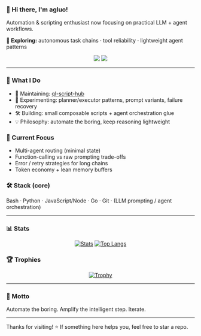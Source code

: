 ### 👋 Hi there, I'm agluo!

Automation & scripting enthusiast now focusing on practical LLM + agent workflows.

**🤖 Exploring:** autonomous task chains · tool reliability · lightweight agent patterns

<p align="center">
  <img src="https://img.shields.io/badge/Focus-LLM%20Automation-blueviolet?style=flat" />
  <img src="https://img.shields.io/badge/Code-Open%20Source-green?style=flat" />
</p>

---

### 🚀 What I Do
- 🔭 Maintaining: [ql-script-hub](https://github.com/agluo/ql-script-hub)
- 🧪 Experimenting: planner/executor patterns, prompt variants, failure recovery
- 🛠️ Building: small composable scripts + agent orchestration glue
- 💡 Philosophy: automate the boring, keep reasoning lightweight

### 🧠 Current Focus
- Multi-agent routing (minimal state)
- Function-calling vs raw prompting trade-offs
- Error / retry strategies for long chains
- Token economy + lean memory buffers

### 🛠️ Stack (core)
Bash · Python · JavaScript/Node · Go · Git · (LLM prompting / agent orchestration)

---

### 📊 Stats
<div align="center">

[![Stats](https://github-readme-stats.vercel.app/api?username=agluo&show_icons=true&theme=tokyonight&rank_icon=github)](https://github.com/agluo)
[![Top Langs](https://github-readme-stats.vercel.app/api/top-langs/?username=agluo&layout=compact&theme=tokyonight&langs_count=6)](https://github.com/agluo)

</div>

### 🏆 Trophies
<div align="center">

[![Trophy](https://github-profile-trophy.vercel.app/?username=agluo&theme=onestar&column=6&margin-w=8&margin-h=8)](https://github.com/ryo-ma/github-profile-trophy)

</div>

---


### 🧭 Motto
Automate the boring. Amplify the intelligent step. Iterate.

---

Thanks for visiting! ⭐ If something here helps you, feel free to star a repo.
